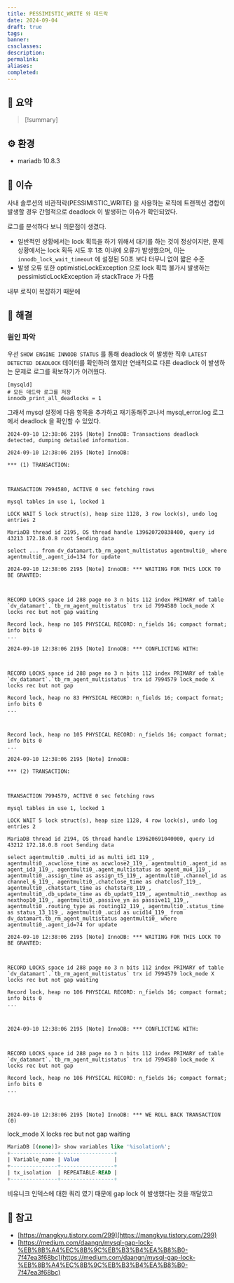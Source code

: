 ```yaml
---
title: PESSIMISTIC_WRITE 와 데드락
date: 2024-09-04
draft: true
tags:
banner:
cssclasses:
description:
permalink:
aliases:
completed:
---
```

## 📝 요약
> [!summary]
> 

## ⚙️ 환경
- mariadb 10.8.3
## 💬 이슈
사내 솔루션의 비관적락(PESSIMISTIC_WRITE) 을 사용하는 로직에 트랜젝션 경합이 발생할 경우 간헐적으로 deadlock 이 발생하는 이슈가 확인되었다.  

로그를 분석하다 보니 의문점이 생겼다.  
- 일반적인 상황에서는 lock 획득을 하기 위해서 대기를 하는 것이 정상이지만, 문제 상황에서는 lock 획득 시도 후 1초 이내에 오류가 발생했으며, 이는 `innodb_lock_wait_timeout` 에 설정된 50초 보다 터무니 없이 짧은 수준
- 발생 오류 또한 optimisticLockException 으로 lock 획득 불가시 발생하는 pessimisticLockException 과 stackTrace 가 다름

내부 로직이 복잡하기 때문에 


## 🧗 해결
### 원인 파악
우선 `SHOW ENGINE INNODB STATUS` 를 통해 deadlock 이 발생한 직후 `LATEST DETECTED DEADLOCK` 데이터를 확인하려 했지만 연쇄적으로 다른 deadlock 이 발생하는 문제로 로그를 확보하기가 어려웠다.  
```config
[mysqld]
# 모든 데드락 로그를 저장
innodb_print_all_deadlocks = 1
```

그래서 mysql 설정에 다음 항목을 추가하고 재기동해주고나서 mysql_error.log 로그에서 deadlock 을 확인할 수 있었다.

```
2024-09-10 12:38:06 2195 [Note] InnoDB: Transactions deadlock detected, dumping detailed information.

2024-09-10 12:38:06 2195 [Note] InnoDB:

*** (1) TRANSACTION:

  

TRANSACTION 7994580, ACTIVE 0 sec fetching rows

mysql tables in use 1, locked 1

LOCK WAIT 5 lock struct(s), heap size 1128, 3 row lock(s), undo log entries 2

MariaDB thread id 2195, OS thread handle 139620720838400, query id 43213 172.18.0.8 root Sending data

select ... from dv_datamart.tb_rm_agent_multistatus agentmulti0_ where agentmulti0_.agent_id=134 for update

2024-09-10 12:38:06 2195 [Note] InnoDB: *** WAITING FOR THIS LOCK TO BE GRANTED:

  

RECORD LOCKS space id 288 page no 3 n bits 112 index PRIMARY of table `dv_datamart`.`tb_rm_agent_multistatus` trx id 7994580 lock_mode X locks rec but not gap waiting

Record lock, heap no 105 PHYSICAL RECORD: n_fields 16; compact format; info bits 0
...

2024-09-10 12:38:06 2195 [Note] InnoDB: *** CONFLICTING WITH:

  

RECORD LOCKS space id 288 page no 3 n bits 112 index PRIMARY of table `dv_datamart`.`tb_rm_agent_multistatus` trx id 7994579 lock_mode X locks rec but not gap

Record lock, heap no 83 PHYSICAL RECORD: n_fields 16; compact format; info bits 0
...

  

Record lock, heap no 105 PHYSICAL RECORD: n_fields 16; compact format; info bits 0
...

2024-09-10 12:38:06 2195 [Note] InnoDB:

*** (2) TRANSACTION:

  

TRANSACTION 7994579, ACTIVE 0 sec fetching rows

mysql tables in use 1, locked 1

LOCK WAIT 5 lock struct(s), heap size 1128, 4 row lock(s), undo log entries 2

MariaDB thread id 2194, OS thread handle 139620691040000, query id 43212 172.18.0.8 root Sending data

select agentmulti0_.multi_id as multi_id1_119_, agentmulti0_.acwclose_time as acwclose2_119_, agentmulti0_.agent_id as agent_id3_119_, agentmulti0_.agent_multistatus as agent_mu4_119_, agentmulti0_.assign_time as assign_t5_119_, agentmulti0_.channel_id as channel_6_119_, agentmulti0_.chatclose_time as chatclos7_119_, agentmulti0_.chatstart_time as chatstar8_119_, agentmulti0_.db_update_time as db_updat9_119_, agentmulti0_.nexthop as nexthop10_119_, agentmulti0_.passive_yn as passive11_119_, agentmulti0_.routing_type as routing12_119_, agentmulti0_.status_time as status_13_119_, agentmulti0_.ucid as ucid14_119_ from dv_datamart.tb_rm_agent_multistatus agentmulti0_ where agentmulti0_.agent_id=74 for update

2024-09-10 12:38:06 2195 [Note] InnoDB: *** WAITING FOR THIS LOCK TO BE GRANTED:

  

RECORD LOCKS space id 288 page no 3 n bits 112 index PRIMARY of table `dv_datamart`.`tb_rm_agent_multistatus` trx id 7994579 lock_mode X locks rec but not gap waiting

Record lock, heap no 106 PHYSICAL RECORD: n_fields 16; compact format; info bits 0
...

  

2024-09-10 12:38:06 2195 [Note] InnoDB: *** CONFLICTING WITH:

  

RECORD LOCKS space id 288 page no 3 n bits 112 index PRIMARY of table `dv_datamart`.`tb_rm_agent_multistatus` trx id 7994580 lock_mode X locks rec but not gap

Record lock, heap no 106 PHYSICAL RECORD: n_fields 16; compact format; info bits 0
...

  

2024-09-10 12:38:06 2195 [Note] InnoDB: *** WE ROLL BACK TRANSACTION (0)

```

lock_mode X locks rec but not gap waiting

```sql
MariaDB [(none)]> show variables like '%isolation%';
+---------------+-----------------+
| Variable_name | Value           |
+---------------+-----------------+
| tx_isolation  | REPEATABLE-READ |
+---------------+-----------------+
```

비유니크 인덱스에 대한 쿼리 였기 때문에 gap lock 이 발생했다는 것을 깨달았고

## 🚀 참고
- [https://mangkyu.tistory.com/299](https://mangkyu.tistory.com/299)
- [https://medium.com/daangn/mysql-gap-lock-%EB%8B%A4%EC%8B%9C%EB%B3%B4%EA%B8%B0-7f47ea3f68bc](https://medium.com/daangn/mysql-gap-lock-%EB%8B%A4%EC%8B%9C%EB%B3%B4%EA%B8%B0-7f47ea3f68bc)
